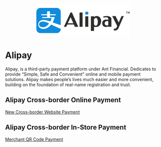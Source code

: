 <p align="center">
    <img alt="Parcel" src="alipay_logo.png" width="60%">
</p>

# Alipay

Alipay, is a third-party payment platform under Ant Financial. Dedicates to provide “Simple, Safe and Convenient” online and mobile payment solutions. Alipay makes people’s lives much easier and more convenient, building on the foundation of real-name registration and trust.

## Alipay Cross-border Online Payment

<a href=""> New Cross-border Website Payment </a>

## Alipay Cross-border In-Store Payment

<a href=""> Merchant QR Code Payment </a>
